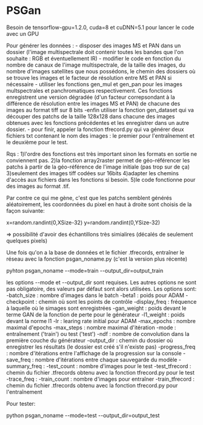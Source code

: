 # PSGan

Besoin de tensorflow-gpu=1.2.0, cuda=8 et cuDNN=5.1 pour lancer le code avec un GPU

Pour générer les données : 
    - disposer des images MS et PAN dans un dossier (l'image multispectrale doit contenir toutes les bandes que l'on souhaite : RGB et éventuellement IR)
    - modifier le code en fonction du nombre de canaux de l'image multispectrale, de la taille des images, du nombre d'images satellites que nous possédons, le chemin des dossiers où se trouve les images et le facteur de résolution entre MS et PAN si nécessaire
    - utiliser les fonctions gen_mul et gen_pan pour les images multspectrales et panchromatiques respectivement. Ces fonctions enregistrent une version dégradée (d'un facteur correpsondant à la différence de résolution entre les images MS et PAN) de chacune des images au format tiff sur 8 bits
    -enfin utiliser la fonction gen_dataset qui va découper des patchs de la taille 128x128 dans chacune des images obtenues avec les fonctions précédentes et les enregistrer dans un autre dossier.
    - pour finir, appeler la fonction tfrecord.py qui va générer deux fichiers txt contenant le nom des images : le premier pour l'entraînement et le deuxième pour le test.
    
Rqs : 1)l'ordre des fonctions est très important sinon les formats en sortie ne conviennent pas.
      2)la fonction array2raster permet de géo-référencer les patchs à partir de la géo-référence de l'image initiale (pas trop sur de ça)
      3)seulement des images tiff codées sur 16bits
      4)adapter les chemins d'accès aux fichiers dans les fonctions si besoin.
      5)le code fonctionne pour des images au format .tif.

Par contre ce qui me gène, c'est que les patchs semblent générés aléatoirement, les coordonnées du pixel en haut à droite sont choisis de la façon suivante:

x=random.randint(0,XSize-32)
y=random.randint(0,YSize-32)

=> possibilité d'avoir des échantillons très simialires (décalés de seulement quelques pixels)

Une fois qu'on a la base de données et le fichier .tfrecords, entraîner le réseau avec la fonction psgan_noname.py (c'est la version plus récente)

pyhton psgan_noname --mode=train --output_dir=output_train

les options --mode et --output_dir sont requises. Les autres options ne sont pas obligatoire, des valeurs par défaut sont alors utilisées. Les options sont:
    -batch_size : nombre d'images dans le batch
    -beta1 : poids pour ADAM
    -checkpoint : chemin où sont les points de contrôle 
    -display_freq : fréquence à laquelle où le simages sont enregistrées
    -gan_weight : poids devant le terme GAN de la fonction de perte pour le générateur
    -l1_weight : poids devant la norme l1
    -lr : learing rate initial pour ADAM
    -max_epochs : nombre maximal d'epochs
    -max_steps : nombre maximal d'itération
    -mode : entraînement ('train') ou test ('test')
    -ndf : nombre de convolution dans la première couche du générateur
    -output_dir : chemin du dossier où enregistrer les résultats (le dossier est créé s'il n'existe pas)
    -progress_freq : nombre d'itérations entre l'affichage de la progression sur la console
    -save_freq : nombre d'itérations entre chaque sauvegarde du modèle
    -summary_freq : 
    -test_count : nombre d'images pour le test
    -test_tfrecord : chemin du fichier .tfrecords obtenu avec la fonction tfrecord.py pour le test
    -trace_freq : 
    -train_count : nombre d'images pour entraîner 
    -train_tfrecord : chemin du fichier .tfrecords obtenu avec la fonction tfrecord.py pour l'entraînement

Pour tester:

python psgan_noname --mode=test --output_dir=output_test


